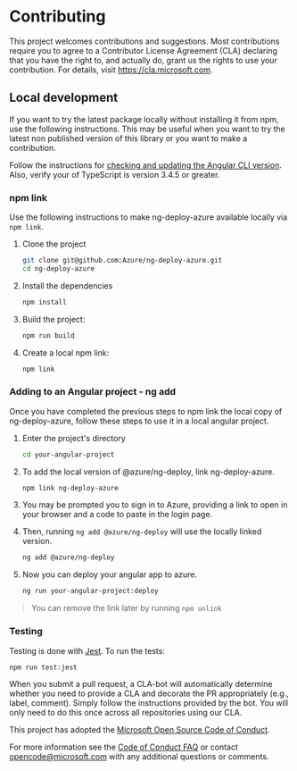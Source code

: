 # Contributing

This project welcomes contributions and suggestions. Most contributions require you to
agree to a Contributor License Agreement (CLA) declaring that you have the right to,
and actually do, grant us the rights to use your contribution. For details, visit
https://cla.microsoft.com.

## Local development <a name="local-dev"></a>

If you want to try the latest package locally without installing it from npm, use the following instructions. This may be useful when you want to try the latest non published version of this library or you want to make a contribution.

Follow the instructions for [checking and updating the Angular CLI version](#angular-cli). Also, verify your of TypeScript is version 3.4.5 or greater.

### npm link

Use the following instructions to make ng-deploy-azure available locally via `npm link`.

1. Clone the project

   ```sh
   git clone git@github.com:Azure/ng-deploy-azure.git
   cd ng-deploy-azure
   ```

1. Install the dependencies

   ```sh
   npm install
   ```

1. Build the project:

   ```sh
   npm run build
   ```

1. Create a local npm link:

   ```sh
   npm link
   ```

### Adding to an Angular project - ng add <a name="local-dev-add"></a>

Once you have completed the previous steps to npm link the local copy of ng-deploy-azure, follow these steps to use it in a local angular project.

1. Enter the project's directory

   ```sh
   cd your-angular-project
   ```

1. To add the local version of @azure/ng-deploy, link ng-deploy-azure.

   ```sh
   npm link ng-deploy-azure
   ```

1. You may be prompted you to sign in to Azure, providing a link to open in your browser and a code to paste in the login page.

1. Then, running `ng add @azure/ng-deploy` will use the locally linked version.

   ```sh
   ng add @azure/ng-deploy
   ```

1. Now you can deploy your angular app to azure.

   ```sh
   ng run your-angular-project:deploy
   ```

> You can remove the link later by running `npm unlink`

### Testing <a name="testing"></a>

Testing is done with [Jest](https://jestjs.io/). To run the tests:

```sh
npm run test:jest
```

When you submit a pull request, a CLA-bot will automatically determine whether you need
to provide a CLA and decorate the PR appropriately (e.g., label, comment). Simply follow the
instructions provided by the bot. You will only need to do this once across all repositories using our CLA.

This project has adopted the [Microsoft Open Source Code of Conduct](https://opensource.microsoft.com/codeofconduct/).

For more information see the [Code of Conduct FAQ](https://opensource.microsoft.com/codeofconduct/faq/) or contact [opencode@microsoft.com](mailto:opencode@microsoft.com) with any additional questions or comments.
